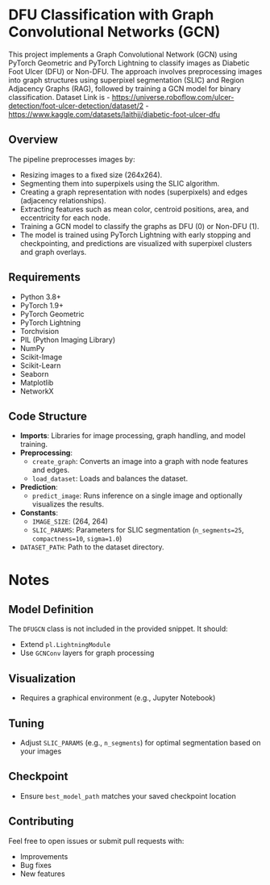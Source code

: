# DFU Classification with Graph Convolutional Networks (GCN)
This project implements a Graph Convolutional Network (GCN) using PyTorch Geometric and PyTorch Lightning to classify images as Diabetic Foot Ulcer (DFU) or Non-DFU. The approach involves preprocessing images into graph structures using superpixel segmentation (SLIC) and Region Adjacency Graphs (RAG), followed by training a GCN model for binary classification.
Dataset Link is - https://universe.roboflow.com/ulcer-detection/foot-ulcer-detection/dataset/2
                -  https://www.kaggle.com/datasets/laithjj/diabetic-foot-ulcer-dfu
## Overview
The pipeline preprocesses images by:
- Resizing images to a fixed size (264x264).
- Segmenting them into superpixels using the SLIC algorithm.
- Creating a graph representation with nodes (superpixels) and edges (adjacency relationships).
- Extracting features such as mean color, centroid positions, area, and eccentricity for each node.
- Training a GCN model to classify the graphs as DFU (0) or Non-DFU (1).
- The model is trained using PyTorch Lightning with early stopping and checkpointing, and predictions are visualized with superpixel clusters and graph overlays.

## Requirements
- Python 3.8+
- PyTorch 1.9+
- PyTorch Geometric
- PyTorch Lightning
- Torchvision
- PIL (Python Imaging Library)
- NumPy
- Scikit-Image
- Scikit-Learn
- Seaborn
- Matplotlib
- NetworkX

## Code Structure
- **Imports**: Libraries for image processing, graph handling, and model training.
- **Preprocessing**:  
    - `create_graph`: Converts an image into a graph with node features and edges.  
    - `load_dataset`: Loads and balances the dataset.  
- **Prediction**:  
    - `predict_image`: Runs inference on a single image and optionally visualizes the results.  
- **Constants**:  
    - `IMAGE_SIZE`: (264, 264)  
    - `SLIC_PARAMS`: Parameters for SLIC segmentation (`n_segments=25`, `compactness=10`, `sigma=1.0`)  
- `DATASET_PATH`: Path to the dataset directory.

# Notes

## Model Definition
The `DFUGCN` class is not included in the provided snippet. It should:
- Extend `pl.LightningModule`
- Use `GCNConv` layers for graph processing

## Visualization
- Requires a graphical environment (e.g., Jupyter Notebook)

## Tuning
- Adjust `SLIC_PARAMS` (e.g., `n_segments`) for optimal segmentation based on your images

## Checkpoint
- Ensure `best_model_path` matches your saved checkpoint location

## Contributing
Feel free to open issues or submit pull requests with:
- Improvements
- Bug fixes
- New features
